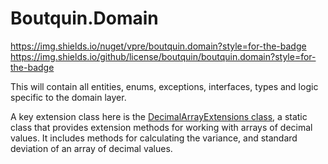 # Boutquin.Domain

https://img.shields.io/nuget/vpre/boutquin.domain?style=for-the-badge https://img.shields.io/github/license/boutquin/boutquin.domain?style=for-the-badge

This will contain all entities, enums, exceptions, interfaces, types and logic specific to the domain layer.

A key extension class here is the [DecimalArrayExtensions class](https://github.com/boutquin/Boutquin.Domain/blob/master/Domain/doc/DecimalArrayExtensions.md), a static class that provides extension methods for working with arrays of decimal values. It includes methods for calculating the variance, and standard deviation of an array of decimal values.
